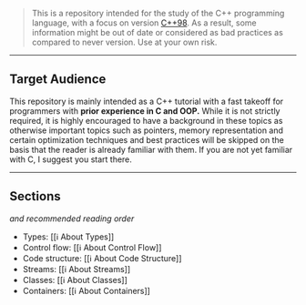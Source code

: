 > This is a repository intended for the study of the C++ programming language, with a focus on version [C++98](https://cplusplus.com/doc/oldtutorial/). As a result, some information might be out of date or considered as bad practices as compared to never version. Use at your own risk.

---
## Target Audience

This repository is mainly intended as a C++ tutorial with a fast takeoff for programmers with **prior experience in C and OOP.** While it is not strictly required, it is highly encouraged to have a background in these topics as otherwise important topics such as pointers, memory representation and certain optimization techniques and best practices will be skipped on the basis that the reader is already familiar with them. If you are not yet familiar with C, I suggest you start there.

---
## Sections
*and recommended reading order*

- Types: [[ℹ️ About Types]]
- Control flow: [[ℹ️ About Control Flow]]
- Code structure: [[ℹ️ About Code Structure]]
- Streams: [[ℹ️ About Streams]]
- Classes: [[ℹ️ About Classes]]
- Containers: [[ℹ️ About Containers]]